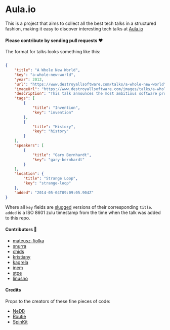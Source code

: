 Aula.io
====

This is a project that aims to collect all the best tech talks in a structured fashion, making it easy to discover interesting tech talks at [Aula.io](http://www.aula.io)



#### Please contribute by sending pull requests :heart:

The format for talks looks something like this:
```json

{
    "title": "A Whole New World",
    "key": "a-whole-new-world",
    "year": 2012,
    "url": "https://www.destroyallsoftware.com/talks/a-whole-new-world",
    "imageUrl": "https://www.destroyallsoftware.com/images/talks/a-whole-new-world.preview.png",
    "description": "This talk announces the most ambitious software project I've ever undertaken, then considers why its existence is so surprising (and in some cases frustrating) to people.",
    "tags": [
        {
            "title": "Invention",
            "key": "invention"
        },
        {
            "title": "History",
            "key": "history"
        }
    ],
    "speakers": [
        {
            "title": "Gary Bernhardt",
            "key": "gary-bernhardt"
        }
    ],
    "location": {
        "title": "Strange Loop",
        "key": "strange-loop"
    },
    "added": "2014-05-04T09:09:05.904Z"
}
```

Where all `key` fields are [slugged](http://blog.tersmitten.nl/slugify/) versions of their corresponding `title`. `added` is a ISO 8601 zulu timestamp from the time when the talk was added to this repo.

#### Contributors :raised_hands:
* [mateusz-fiolka](https://github.com/mateusz-fiolka)
* [snurra](https://github.com/snurra)
* [chids](https://github.com/chids)
* [kristiany](https://github.com/kristiany)
* [kagrela](https://github.com/kagrela)
* [inem](https://github.com/inem)
* [stpe](https://github.com/stpe)
* [linusno](https://github.com/linusno)

#### Credits
Props to the creators of these fine pieces of code:
* [NeDB](https://github.com/louischatriot/nedb)
* [Routie](https://github.com/jgallen23/routie)
* [SpinKit](https://github.com/tobiasahlin/SpinKit)
